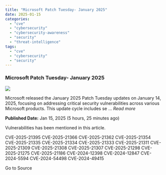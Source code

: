 ```yaml
---
title: "Microsoft Patch Tuesday- January 2025"
date: 2025-01-15
categories: 
  - "cve"
  - "cybersecurity"
  - "cybersecurity-awareness"
  - "security"
  - "threat-intelligence"
tags: 
  - "cve"
  - "cybersecurity"
  - "security"
---
```


### Microsoft Patch Tuesday- January 2025

![](https://upload.cvefeed.io/news/24168/thumbnail.jpg)

Microsoft released the January 2025 Patch Tuesday updates on January 14, 2025, focusing on addressing critical security vulnerabilities across various Microsoft products. This update cycle includes se ... _Read more_

**Published Date:** Jan 15, 2025 (5 hours, 25 minutes ago)

Vulnerabilities has been mentioned in this article.

CVE-2025-21395 CVE-2025-21366 CVE-2025-21362 CVE-2025-21354 CVE-2025-21335 CVE-2025-21334 CVE-2025-21333 CVE-2025-21311 CVE-2025-21309 CVE-2025-21308 CVE-2025-21307 CVE-2025-21298 CVE-2025-21275 CVE-2025-21186 CVE-2024-12398 CVE-2024-12847 CVE-2024-5594 CVE-2024-54498 CVE-2024-49415

Go to Source

